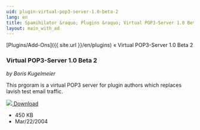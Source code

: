 ```yaml
---
uid: plugin-virtual-pop3-server-1.0-beta-2
lang: en
title: Spamihilator &raquo; Plugins &raquo; Virtual POP3-Server 1.0 Beta 2
layout: main_with_ad
---
```


[Plugins/Add-Ons]({{ site.url }}/en/plugins) &laquo; Virtual POP3-Server 1.0 Beta 2

### Virtual POP3-Server 1.0 Beta 2

_by Boris Kugelmeier_

This prgoram is a virtual POP3 server for plugin authors which replaces lavish test email traffic.

<div class="downloadsection">
<a href="http://www.spamihilator.com/updates/plugins/kugelmeier/VirtualPOP3-Server1_0_Beta2.exe" class="radius button left" id="download-button"><img src="{{site.url}}/images/download-arrow.png"> Download</a>
<ul id="download-notes">
<li>450 KB</li>
<li>Mar/22/2004</li>
</ul>
</div>

